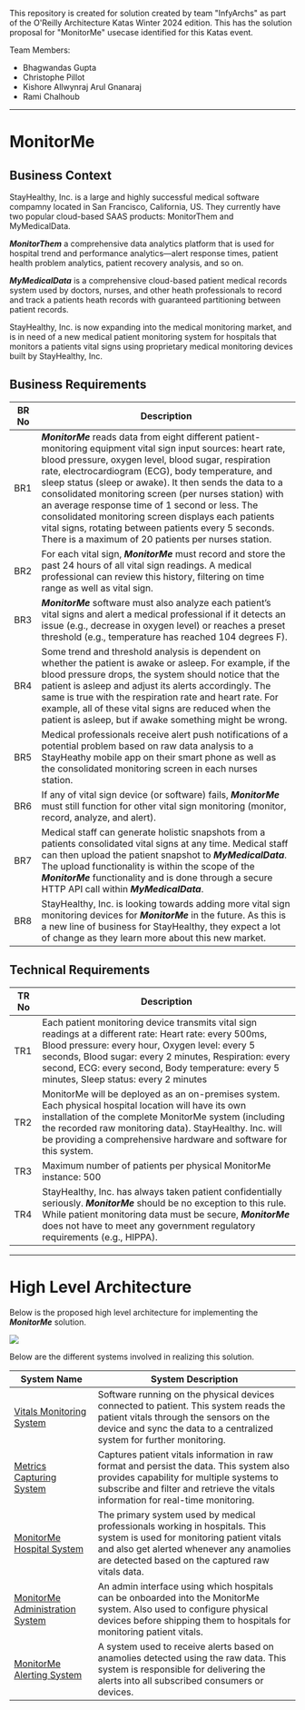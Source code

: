 This repository is created for solution created by team "InfyArchs" as part of the O'Reilly Architecture Katas Winter 2024 edition. This has the solution proposal for "MonitorMe" usecase identified for this Katas event.

Team Members:
- Bhagwandas Gupta
- Christophe Pillot
- Kishore Allwynraj Arul Gnanaraj
- Rami Chalhoub

---

# MonitorMe

## Business Context

StayHealthy, Inc. is a large and highly successful medical software compamny located in San Francisco, California, US. They currently have two popular cloud-based SAAS products: MonitorThem and MyMedicalData.

***MonitorThem*** a comprehensive data analytics platform that is used for hospital trend and performance analytics—alert response times, patient health problem analytics, patient recovery analysis, and so on.

***MyMedicalData*** is a comprehensive cloud-based patient medical records system used by doctors, nurses, and other heath professionals to record and track a patients heath records with guaranteed partitioning between patient records.

StayHealthy, Inc. is now expanding into the medical monitoring market, and is in need of a new medical patient monitoring system for hospitals that monitors a patients vital signs using proprietary medical monitoring devices built by StayHealthy, Inc.

## Business Requirements

| BR No  | Description |
| ------------- | ------------- |
| BR1  | ***MonitorMe*** reads data from eight different patient-monitoring equipment vital sign input sources: heart rate, blood pressure, oxygen level, blood sugar, respiration rate, electrocardiogram (ECG), body temperature, and sleep status (sleep or awake). It then sends the data to a consolidated monitoring screen (per nurses station) with an average response time of 1 second or less. The consolidated monitoring screen displays each patients vital signs, rotating between patients every 5 seconds. There is a maximum of 20 patients per nurses station.  |
| BR2  | For each vital sign, ***MonitorMe*** must record and store the past 24 hours of all vital sign readings. A medical professional can review this history, filtering on time range as well as vital sign.  |
| BR3  | ***MonitorMe*** software must also analyze each patient’s vital signs and alert a medical professional if it detects an issue (e.g., decrease in oxygen level) or reaches a preset threshold (e.g., temperature has reached 104 degrees F).  |
| BR4  | Some trend and threshold analysis is dependent on whether the patient is awake or asleep. For example, if the blood pressure drops, the system should notice that the patient is asleep and adjust its alerts accordingly. The same is true with the respiration rate and heart rate. For example, all of these vital signs are reduced when the patient is asleep, but if awake something might be wrong.  |
| BR5  | Medical professionals receive alert push notifications of a potential problem based on raw data analysis to a StayHeathy mobile app on their smart phone as well as the consolidated monitoring screen in each nurses station.  |
| BR6  | If any of vital sign device (or software) fails, ***MonitorMe*** must still function for other vital sign monitoring (monitor, record, analyze, and alert).  |
| BR7  | Medical staff can generate holistic snapshots from a patients consolidated vital signs at any time. Medical staff can then upload the patient snapshot to ***MyMedicalData***. The upload functionality is within the scope of the ***MonitorMe*** functionality and is done through a secure HTTP API call within ***MyMedicalData***.  |
| BR8  | StayHealthy, Inc. is looking towards adding more vital sign monitoring devices for ***MonitorMe*** in the future. As this is a new line of business for StayHealthy, they expect a lot of change as they learn more about this new market.  |

## Technical Requirements

| TR No  | Description |
| ------------- | ------------- |
| TR1  | Each patient monitoring device transmits vital sign readings at a different rate: Heart rate: every 500ms, Blood pressure: every hour, Oxygen level: every 5 seconds,  Blood sugar: every 2 minutes, Respiration: every second, ECG: every second, Body temperature: every 5 minutes, Sleep status: every 2 minutes |
| TR2  | MonitorMe will be deployed as an on-premises system. Each physical hospital location will have its own installation of the complete MonitorMe system (including the recorded raw monitoring data). StayHealthy. Inc. will be providing a comprehensive hardware and software for this system. |
| TR3  | Maximum number of patients per physical MonitorMe instance: 500  |
| TR4  | StayHealthy, Inc. has always taken patient confidentially seriously. ***MonitorMe*** should be no exception to this rule. While patient monitoring data must be secure, ***MonitorMe*** does not have to meet any government regulatory requirements (e.g., HIPPA).  |


---

# High Level Architecture

Below is the proposed high level architecture for implementing the ***MonitorMe*** solution.

![](https://github.com/infy-archs-katas/monitorme/blob/main/diagrams/C4-SystemContext.png)

Below are the different systems involved in realizing this solution.

| System Name  | System Description |
| ------------- | ------------- |
| [Vitals Monitoring System](https://github.com/infy-archs-katas/monitorme/blob/main/SoftwareSystems/VitalsMonitoringSystem.md)  | Software running on the physical devices connected to patient. This system reads the patient vitals through the sensors on the device and sync the data to a centralized system for further monitoring.  |
| [Metrics Capturing System](https://github.com/infy-archs-katas/monitorme/blob/main/SoftwareSystems/MetricsCapturingSystem.md)  | Captures patient vitals information in raw format and persist the data. This system also provides capability for multiple systems to subscribe and filter and retrieve the vitals information for real-time monitoring.   |
| [MonitorMe Hospital System](https://github.com/infy-archs-katas/monitorme/blob/main/SoftwareSystems/HospitalSystem.md)  | The primary system used by medical professionals working in hospitals. This system is used for monitoring patient vitals and also get alerted whenever any anamolies are detected based on the captured raw vitals data.  |
| [MonitorMe Administration System](https://github.com/infy-archs-katas/monitorme/blob/main/SoftwareSystems/AdminSystem.md)  | An admin interface using which hospitals can be onboarded into the MonitorMe system. Also used to configure physical devices before shipping them to hospitals for monitoring patient vitals.  |
| [MonitorMe Alerting System](https://github.com/infy-archs-katas/monitorme/blob/main/SoftwareSystems/AlertingSystem.md)  | A system used to receive alerts based on anamolies detected using the raw data. This system is responsible for delivering the alerts into all subscribed consumers or devices.  |
